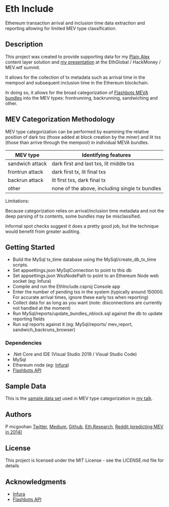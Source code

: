 # Eth Include

Ethereum transaction arrival and inclusion time data extraction and reporting allowing for limited MEV type classification.

## Description

This project was created to provide supporting data for my [Plain Alex](https://github.com/pmcgoohan/targeting-zero-mev/blob/main/README.md) content layer solution and [my presentation](https://www.youtube.com/watch?v=zf2l3veT9EI&t=114s) at the EthGlobal / HackMoney / MEV.wtf summit.

It allows for the collection of tx metadata such as arrival time in the mempool and subsequent inclusion time in the Ethereum blockchain.

In doing so, it allows for the broad categorization of [Flashbots MEVA bundles](https://flashbots-explorer.marto.lol/) into the MEV types: frontrunning, backrunning, sandwiching and other.

## MEV Categorization Methodology

MEV type categorization can be performed by examining the relative position of dark txs (those added at block creation by the miner) and lit txs (those than arrive through the mempool) in individual MEVA bundles.

|MEV type|Identifying features|
|---|---|
|sandwich attack|dark first and last txs, lit middle txs|
|frontrun attack|dark first tx, lit final txs|
|backrun attack|lit first txs, dark final tx|
|other|none of the above, including single tx bundles|

Limitations:

Because categorization relies on arrival/inclusion time metadata and not the deep parsing of tx contents, some bundles may be misclassified.

Informal spot checks suggest it does a pretty good job, but the technique would benefit from greater auditing.

## Getting Started

* Build the MySql tx_time database using the MySql/create_db_tx_time scripts.
* Set appsettings.json MySqlConnection to point to this db
* Set appsettings.json WssNodePath to point to an Ethereum Node web socket (eg: Infura)
* Compile and run the EthInclude.csproj Console app
* Enter the number of pending txs in the system (typically around 150000. For accurate arrival times, ignore these early txs when reporting)
* Collect data for as long as you want (note: disconnections are currently not handled at the moment)
* Run MySql/reports/update_bundles_nblock.sql against the db to update reporting fields
* Run sql reports against it (eg: MySql/reports/ mev_report, sandwich_backruns_browser)

### Dependencies

* .Net Core and IDE (Visual Studio 2019 / Visual Studio Code)
* MySql
* Ethereum node (eg: [Infura](https://infura.io/))
* [Flashbots API](https://blocks.flashbots.net/)

## Sample Data

This is the [sample data set](https://drive.google.com/file/d/1WPknOb-Y3jIGaNc-2wA3VuWkUjXxuS8O) used in MEV type categorization in [my talk](https://www.youtube.com/watch?v=zf2l3veT9EI&t=114s).

## Authors

P mcgoohan
[Twitter](https://twitter.com/pmcgoohanCrypto), 
[Medium](https://pmcgoohan.medium.com), 
[Github](https://github.com/pmcgoohan), 
[Eth.Research](https://ethresear.ch/u/pmcgoohan), 
[Reddit (predicting MEV in 2014)](https://www.reddit.com/r/ethereum/comments/2d84yv/miners_frontrunning)

## License

This project is licensed under the MIT License - see the LICENSE.md file for details

## Acknowledgments

* [Infura](https://infura.io/)
* [Flashbots API](https://blocks.flashbots.net/)
